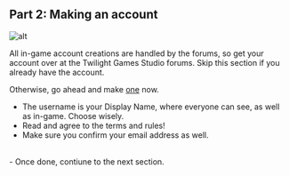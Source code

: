 Part 2: Making an account
---

![alt](/img/create-account.png)

All in-game account creations are handled by the forums, so get your account over at the Twilight Games Studio forums. Skip this section if you already have the account.

Otherwise, go ahead and make [one](https://forums.twilightgamesstudio.com/) now.

- The username is your Display Name, where everyone can see, as well as in-game. Choose wisely.
- Read and agree to the terms and rules!
- Make sure you confirm your email address as well.
<br>
- Once done, contiune to the next section.